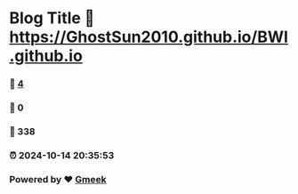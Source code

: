 # Blog Title :link: https://GhostSun2010.github.io/BWI.github.io 
### :page_facing_up: [4](https://GhostSun2010.github.io/BWI.github.io/tag.html) 
### :speech_balloon: 0 
### :hibiscus: 338 
### :alarm_clock: 2024-10-14 20:35:53 
### Powered by :heart: [Gmeek](https://github.com/Meekdai/Gmeek)
